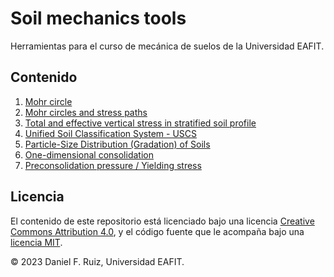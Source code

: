 # Soil mechanics tools

Herramientas para el curso de mecánica de suelos de la Universidad EAFIT.

## Contenido

1. [Mohr circle](./notebooks/mohr_circles.ipynb)
1. [Mohr circles and stress paths](./notebooks/mohr_circles_and_stress_paths.ipynb)
1. [Total and effective vertical stress in stratified soil profile](./notebooks/stress_vs_depth.ipynb)
1. [Unified Soil Classification System - USCS](./notebooks/uscs_classification.ipynb)
1. [Particle-Size Distribution (Gradation) of Soils](./notebooks/particle_size_distrib.ipynb)
1. [One-dimensional consolidation](./notebooks/consolidation_1D.ipynb)
1. [Preconsolidation pressure / Yielding stress](./notebooks/preconsol_pressure.ipynb)

## Licencia

El contenido de este repositorio está licenciado bajo una licencia
[Creative Commons Attribution 4.0](http://choosealicense.com/licenses/cc-by-4.0/),
y el código fuente que le acompaña bajo una
[licencia MIT](https://opensource.org/licenses/mit-license.php).

© 2023 Daniel F. Ruiz, Universidad EAFIT.
